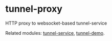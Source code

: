 # tunnel-proxy

HTTP proxy to websocket-based tunnel-service

Related modules: [tunnel-service](https://github.com/FieldServer/tunnel-service), [tunnel-demo](https://github.com/FieldServer/tunnel-demo).

